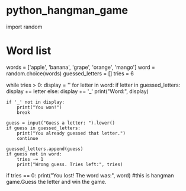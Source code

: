 # python_hangman_game
import random

# Word list
words = ['apple', 'banana', 'grape', 'orange', 'mango']
word = random.choice(words)
guessed_letters = []
tries = 6

while tries > 0:
    display = ''
    for letter in word:
        if letter in guessed_letters:
            display += letter
        else:
            display += '_'
    print("Word:", display)

    if '_' not in display:
        print("You won!")
        break

    guess = input("Guess a letter: ").lower()
    if guess in guessed_letters:
        print("You already guessed that letter.")
        continue

    guessed_letters.append(guess)
    if guess not in word:
        tries -= 1
        print("Wrong guess. Tries left:", tries)

if tries == 0:
    print("You lost! The word was:", word)
    #this is hangman game.Guess the letter and win the game.
